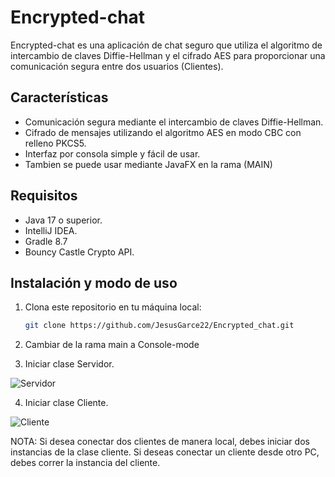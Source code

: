 # Encrypted-chat

Encrypted-chat es una aplicación de chat seguro que utiliza el algoritmo de intercambio de claves Diffie-Hellman y el cifrado AES para proporcionar una comunicación segura entre dos usuarios (Clientes).

## Características

- Comunicación segura mediante el intercambio de claves Diffie-Hellman.
- Cifrado de mensajes utilizando el algoritmo AES en modo CBC con relleno PKCS5.
- Interfaz por consola simple y fácil de usar.
- Tambien se puede usar mediante JavaFX en la rama (MAIN)

## Requisitos

- Java 17 o superior.
- IntelliJ IDEA.
- Gradle 8.7
- Bouncy Castle Crypto API.

## Instalación y modo de uso

1. Clona este repositorio en tu máquina local:

   ```bash
   git clone https://github.com/JesusGarce22/Encrypted_chat.git

2. Cambiar de la rama main a Console-mode

3. Iniciar clase Servidor.

![Servidor](imgs/Servidor.png)

4. Iniciar clase Cliente.

![Cliente](imgs/Cliente.png)

NOTA: Si desea conectar dos clientes de manera local, debes iniciar dos instancias de la clase cliente. Si deseas conectar un cliente desde otro PC, debes correr la instancia del cliente.